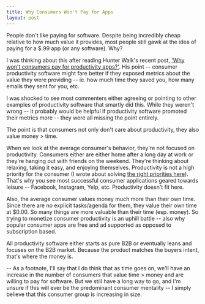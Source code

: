 ```yaml
---
title: Why Consumers Won't Pay for Apps
layout: post
---
```


People don't like paying for software. Despite being incredibly cheap relative to how much value it provides, most people still gawk at the idea of paying for a $.99 app (or any software). Why? 

I was thinking about this after reading Hunter Walk's recent post, ['Why won't consumers pay for productivity apps?'](http://hunterwalk.com/2014/04/24/why-wont-consumers-pay-for-productivity-apps/). His point -- consumer productivity software might fare better if they exposed metrics about the value they were providing -- ie. how much time they saved you, how many emails they sent for you, etc.

I was shocked to see most commenters either agreeing or pointing to other examples of productivity software that smartly did this. While they weren't wrong -- it probably would be helpful if productivity software promoted their metrics more -- they were all missing the point entirely.

The point is that consumers not only don't care about productivity, they also value money > time. 

When we look at the average consumer's behavior, they're not focused on productivity. Consumers either are either home after a long day at work or they're hanging out with friends on the weekend. They're thinking about relaxing, taking it easy, and enjoying themselves. Productivity is not a high priority for the consumer (I wrote about solving [the right priorities here](http://www.chrisyin.com/2013/12/21/freemium-doesn%27t-always-work-in-b2b/)). That's why you see most successful consumer applications geared towards leisure -- Facebook, Instagram, Yelp, etc. Productivity doesn't fit here.

Also, the average consumer values money much more than their own time. Since there are no explicit tasks/agenda for them, they value their own time at $0.00. So many things are more valuable than their time (esp. money). So trying to monetize consumer productivity is an uphill battle --  also why popular consumer apps are free and ad supported as opposed to subscription based.

All productivity software either starts as pure B2B or eventually leans and focuses on the B2B market. Because the product matches the buyers intent, that's where the money is. 

--
As a footnote, I'll say that I do think that as time goes on, we'll have an increase in the number of consumers that value time > money and are willing to pay for software. But we still have a long way to go, and I'm unsure if this will ever be the predominant consumer mentality -- I simply believe that this consumer group is increasing in size.